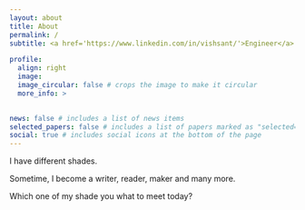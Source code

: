 ```yaml
---
layout: about
title: About
permalink: /
subtitle: <a href='https://www.linkedin.com/in/vishsant/'>Engineer</a>. Qualcomm India Pvt. Ltd

profile:
  align: right
  image: 
  image_circular: false # crops the image to make it circular
  more_info: >
    

news: false # includes a list of news items
selected_papers: false # includes a list of papers marked as "selected={true}"
social: true # includes social icons at the bottom of the page
---
```


I have different shades.  

Sometime, I become a writer, reader, maker and many more.
    
Which one of my shade you what to meet today?  

